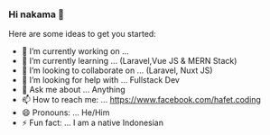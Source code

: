 ### Hi nakama 👋


Here are some ideas to get you started:

- 🔭 I’m currently working on ... 
- 🌱 I’m currently learning ... (Laravel,Vue JS & MERN Stack)
- 👯 I’m looking to collaborate on ... (Laravel, Nuxt JS)
- 🤔 I’m looking for help with ... Fullstack Dev
- 💬 Ask me about ... Anything
- 📫 How to reach me: ... https://www.facebook.com/hafet.coding
- 😄 Pronouns: ... He/Him
- ⚡ Fun fact: ... I am a native Indonesian

